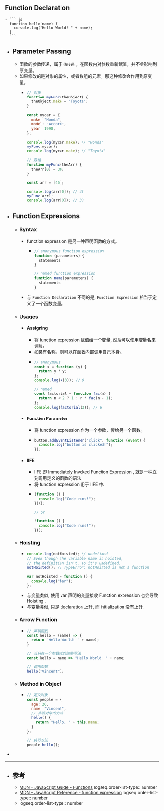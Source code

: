 ## Function Declaration
	- ``` js
	  function hello(name) {
	    console.log("Hello World! " + name);
	  }
	  ```
- ## Parameter Passing
	- 函数的参数传递，属于 `值传递` ，在函数内对参数重新赋值，并不会影响到原变量。
	- 如果修改的是对象的属性，或者数组的元素，那这种修改会作用到原变量。
		- ``` js
		  // 对象
		  function myFunc(theObject) {
		    theObject.make = "Toyota";
		  }
		  
		  const mycar = {
		    make: "Honda",
		    model: "Accord",
		    year: 1998,
		  };
		  
		  console.log(mycar.make); // "Honda"
		  myFunc(mycar);
		  console.log(mycar.make); // "Toyota"
		  
		  // 数组
		  function myFunc(theArr) {
		    theArr[0] = 30;
		  }
		  
		  const arr = [45];
		  
		  console.log(arr[0]); // 45
		  myFunc(arr);
		  console.log(arr[0]); // 30
		  ```
- ## Function Expressions
	- ### Syntax
		- function expression 是另一种声明函数的方式。
			- ``` js
			  // anonymous function expression
			  function (parameters) {
			    statements
			  }
			  
			  // named function expression
			  function name(parameters) {
			    statements
			  }
			  ```
		- 与 `Function Declaration` 不同的是, `Function Expression` 相当于定义了一个函数变量。
	- ### Usages
		- #### Assigning
			- 将 function expression 赋值给一个变量, 然后可以使用变量名来调用。
			- 如果有名称，则可以在函数内部调用自己本身。
			- ``` js
			  // anonymous
			  const x = function (y) {
			    return y * y;
			  };
			  console.log(x(3)); // 9
			  
			  // named
			  const factorial = function fac(n) {
			    return n < 2 ? 1 : n * fac(n - 1);
			  };
			  console.log(factorial(3)); // 6
			  ```
		- #### Function Parameter
			- 将 function expression 作为一个参数，传给另一个函数。
			- ``` js
			  button.addEventListener("click", function (event) {
			    console.log("button is clicked!");
			  });
			  ```
		- #### IIFE
			- IIFE 即 Immediately Invoked Function Expression , 就是一种立刻调用定义的函数的语法.
			- 将 function expression 用于 IIFE 中.
			- ``` js
			  (function () {
			    console.log("Code runs!");
			  })();
			  
			  // or
			  
			  !function () {
			    console.log("Code runs!");
			  }();
			  ```
	- ### Hoisting
		- ``` js
		  console.log(notHoisted); // undefined
		  // Even though the variable name is hoisted,
		  // the definition isn't. so it's undefined.
		  notHoisted(); // TypeError: notHoisted is not a function
		  
		  var notHoisted = function () {
		    console.log("bar");
		  };
		  ```
		- 与变量类似, 使用 var 声明的变量接收 Function expression 也会导致 Hoisting .
		- 与变量类似, 只是 declaration 上升, 而 initialization 没有上升.
	- ### Arrow Function
		- ``` js
		  // 声明函数
		  const hello = (name) => {
		    return "Hello World! " + name);
		  }
		  
		  // 当只有一个参数时的简略写法
		  const hello = name => "Hello World! " + name;
		  
		  // 调用函数
		  hello("Vincent");
		  ```
	- ### Method in Object
		- ``` js
		  // 定义对象
		  const people = {
		    age: 20,
		    name: "Vincent",
		    // 声明对象的方法
		    hello() {
		      return "Hello, " + this.name;
		    }
		  };
		  
		  // 执行方法
		  people.hello();
		  ```
-
- ---
- ## 参考
	- [MDN - JavaScript Guide - Functions](https://developer.mozilla.org/en-US/docs/Web/JavaScript/Guide/Functions)
	  logseq.order-list-type:: number
	- [MDN - JavaScript Reference - function expression](https://developer.mozilla.org/en-US/docs/Web/JavaScript/Reference/Operators/function)
	  logseq.order-list-type:: number
	- logseq.order-list-type:: number